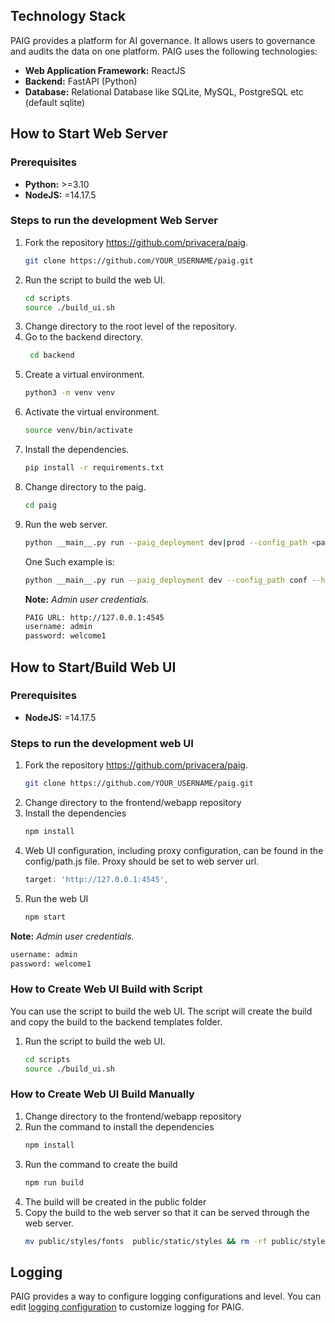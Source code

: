 ## Technology Stack <a name="technology-stack"></a>
PAIG provides a platform for AI governance. It allows users to governance and audits the data on one platform. 
PAIG uses the following technologies:<br/>
* **Web Application Framework:** ReactJS<br/>
* **Backend:** FastAPI (Python)<br/>
* **Database:** Relational Database like SQLite, MySQL, PostgreSQL etc (default sqlite)<br/>


## How to Start Web Server <a name="developmentserver"></a>
### Prerequisites
* **Python:** >=3.10
* **NodeJS:** =14.17.5

### Steps to run the development Web Server
1. Fork the repository https://github.com/privacera/paig.
   ```bash
   git clone https://github.com/YOUR_USERNAME/paig.git
   ```
2. Run the script to build the web UI.
   ```bash
   cd scripts
   source ./build_ui.sh
   ```
3. Change directory to the root level of the repository.
4. Go to the backend directory.
   ```bash
    cd backend
    ```
5. Create a virtual environment.
    ```bash
    python3 -m venv venv
    ```
6. Activate the virtual environment.
    ```bash
    source venv/bin/activate
    ```
7. Install the dependencies.
    ```bash
    pip install -r requirements.txt
    ```
8. Change directory to the paig.
    ```bash
    cd paig
    ```
9. Run the web server.
   ```bash
   python __main__.py run --paig_deployment dev|prod --config_path <path to config folder> --host <host_ip> --port <port>
   ```
   One Such example is:
   ```bash
   python __main__.py run --paig_deployment dev --config_path conf --host "127.0.0.1" --port 4545
   ```
   **Note:** *Admin user credentials.*
   ```bash
   PAIG URL: http://127.0.0.1:4545
   username: admin
   password: welcome1
   ```
   
## How to Start/Build Web UI <a name="webui"></a>
### Prerequisites
* **NodeJS:** =14.17.5

### Steps to run the development web UI
1. Fork the repository https://github.com/privacera/paig.
   ```bash
   git clone https://github.com/YOUR_USERNAME/paig.git
   ```
2. Change directory to the frontend/webapp repository
3. Install the dependencies
    ```bash
    npm install
    ```
4. Web UI configuration, including proxy configuration, can be found in the config/path.js file. Proxy should be set to web server url.
    ```js
    target: 'http://127.0.0.1:4545',
    ```
5. Run the web UI
    ```bash
    npm start
    ```
**Note:** *Admin user credentials.*
   ```bash
   username: admin
   password: welcome1
   ```

### How to Create Web UI Build with Script <a name="build"></a>
You can use the script to build the web UI. The script will create the build and copy the build to the backend templates folder.
1. Run the script to build the web UI.
   ```bash
   cd scripts
   source ./build_ui.sh
   ```
### How to Create Web UI Build Manually <a name="build"></a>
1. Change directory to the frontend/webapp repository<br/>
2. Run the command to install the dependencies
    ```bash
    npm install
    ```
3. Run the command to create the build
    ```bash
    npm run build
    ```
4. The build will be created in the public folder
5. Copy the build to the web server so that it can be served through the web server.
   ```bash
   mv public/styles/fonts  public/static/styles && rm -rf public/styles && cp -r public/*  ../../backend/paig/templates/
   ``` 
   

## Logging <a name="logging"></a>
PAIG provides a way to configure logging configurations and level.
You can edit [logging configuration](https://github.com/privacera/paig/blob/main/paig-server/backend/paig/conf/logging.ini) to customize logging for PAIG.